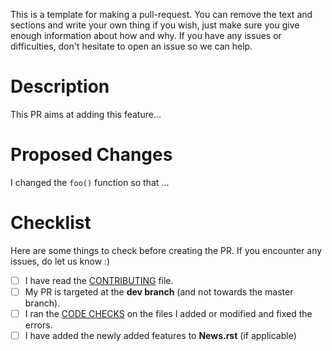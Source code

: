 This is a template for making a pull-request. You can remove the text and sections and write your own thing if you wish, just make sure you give enough information about how and why. If you have any issues or difficulties, don't hesitate to open an issue so we can help.


# Description

This PR aims at adding this feature...

# Proposed Changes

I changed the `foo()` function so that ...


# Checklist

Here are some things to check before creating the PR. If you encounter any issues, do let us know :)

- [ ] I have read the [CONTRIBUTING](https://github.com/neuropsychology/NeuroKit/blob/master/.github/CONTRIBUTING.rst#structure-and-code) file.
- [ ] My PR is targeted at the **dev branch** (and not towards the master branch).
- [ ] I ran the [CODE CHECKS](https://github.com/neuropsychology/NeuroKit/blob/master/.github/CONTRIBUTING.rst#run-code-checks) on the files I added or modified and fixed the errors.
- [ ] I have added the newly added features to **News.rst** (if applicable)
